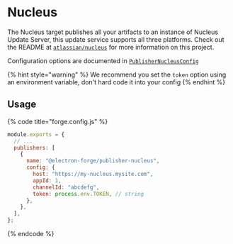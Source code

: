 # Nucleus

The Nucleus target publishes all your artifacts to an instance of Nucleus Update Server, this update service supports all three platforms. Check out the README at [`atlassian/nucleus`](https://github.com/atlassian/nucleus) for more information on this project.

Configuration options are documented in [`PublisherNucleusConfig`](https://js.electronforge.io/interfaces/_electron_forge_publisher_nucleus.PublisherNucleusConfig.html)

{% hint style="warning" %}
We recommend you set the `token` option using an environment variable, don't hard code it into your config
{% endhint %}

## Usage

{% code title="forge.config.js" %}

```javascript
module.exports = {
  // ...
  publishers: [
    {
      name: "@electron-forge/publisher-nucleus",
      config: {
        host: "https://my-nucleus.mysite.com",
        appId: 1,
        channelId: "abcdefg",
        token: process.env.TOKEN, // string
      },
    },
  ],
};
```

{% endcode %}
